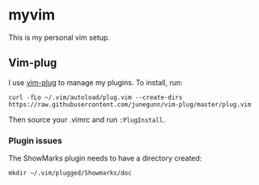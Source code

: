 # myvim
This is my personal vim setup.

## Vim-plug

I use [vim-plug](https://github.com/junegunn/vim-plug "vim-plug") to manage my plugins. To install, run:
```
curl -fLo ~/.vim/autoload/plug.vim --create-dirs https://raw.githubusercontent.com/junegunn/vim-plug/master/plug.vim
```

Then source your .vimrc and run `:PlugInstall`.

### Plugin issues

The ShowMarks plugin needs to have a directory created:
```
mkdir ~/.vim/plugged/Showmarks/doc
```
